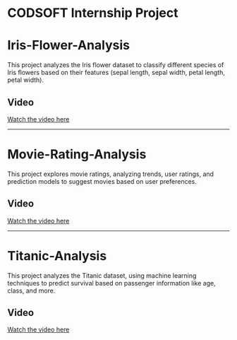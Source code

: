 # CODSOFT Internship Project
# Iris-Flower-Analysis

This project analyzes the Iris flower dataset to classify different species of Iris flowers based on their features (sepal length, sepal width, petal length, petal width).

## Video
[Watch the video here](https://drive.google.com/file/d/1nL-ycJMbBTFvfRGCKB407pO7PRZrEa3s/view)

---

# Movie-Rating-Analysis

This project explores movie ratings, analyzing trends, user ratings, and prediction models to suggest movies based on user preferences.

## Video
[Watch the video here](https://drive.google.com/file/d/1nIFE6wvt9p8Uv7ZAiasY8L2t6tHbCZIm/view?usp=drivesdk)

---

# Titanic-Analysis

This project analyzes the Titanic dataset, using machine learning techniques to predict survival based on passenger information like age, class, and more.

## Video
[Watch the video here](https://drive.google.com/file/d/1nI54V26MSvk8T6lydsKun7FflpnHsmnV/view)
